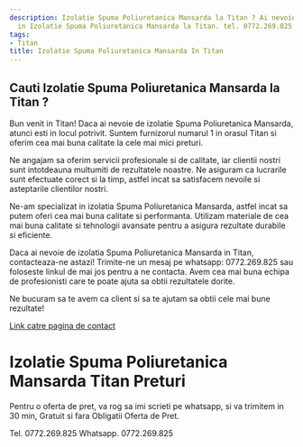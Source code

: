 ```yaml
---
description: Izolatie Spuma Poliuretanica Mansarda la Titan ? Ai nevoie de un profesionist
  in Izolatie Spuma Poliuretanica Mansarda la Titan. tel. 0772.269.825
tags:
- Titan
title: Izolatie Spuma Poliuretanica Mansarda In Titan
---
```



## Cauti Izolatie Spuma Poliuretanica Mansarda la Titan ?

Bun venit in Titan! Daca ai nevoie de izolatie Spuma Poliuretanica Mansarda, atunci esti in locul potrivit. Suntem furnizorul numarul 1 in orasul Titan si oferim cea mai buna calitate la cele mai mici preturi. 

Ne angajam sa oferim servicii profesionale si de calitate, iar clientii nostri sunt intotdeauna multumiti de rezultatele noastre. Ne asiguram ca lucrarile sunt efectuate corect si la timp, astfel incat sa satisfacem nevoile si asteptarile clientilor nostri.

Ne-am specializat in izolatia Spuma Poliuretanica Mansarda, astfel incat sa putem oferi cea mai buna calitate si performanta. Utilizam materiale de cea mai buna calitate si tehnologii avansate pentru a asigura rezultate durabile si eficiente.

Daca ai nevoie de izolatia Spuma Poliuretanica Mansarda in Titan, contacteaza-ne astazi! Trimite-ne un mesaj pe whatsapp: 0772.269.825 sau foloseste linkul de mai jos pentru a ne contacta. Avem cea mai buna echipa de profesionisti care te poate ajuta sa obtii rezultatele dorite. 

Ne bucuram sa te avem ca client si sa te ajutam sa obtii cele mai bune rezultate! 

[Link catre pagina de contact](https://www.example.com/contact)

# Izolatie Spuma Poliuretanica Mansarda Titan Preturi
Pentru o oferta de pret, va rog sa imi scrieti pe whatsapp, si va trimitem in 30 min, Gratuit si fara Obligatii Oferta de Pret.

Tel. 0772.269.825
Whatsapp. 0772.269.825